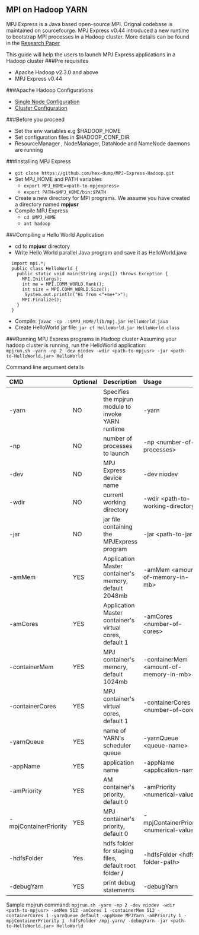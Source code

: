 ## MPI on Hadoop YARN
MPJ Express is a Java based open-source MPI. Orignal codebase is maintained on sourcefourge. 
MPJ Express v0.44 introduced a new runtime to bootstrap MPI processes in a Hadoop cluster. More details can 
be found in the [Research Paper](http://www.sciencedirect.com/science/article/pii/S1877050915011874)

This guide will help the users to launch MPJ Express applications in a Hadoop cluster
###Pre requisites 
- Apache Hadoop v2.3.0 and above
- MPJ Express v0.44

###Apache Hadoop Configurations
- [Single Node Configuration](http://hadoop.apache.org/docs/stable/hadoop-project-dist/hadoop-common/SingleCluster.html)
- [Cluster Configuration](http://hadoop.apache.org/docs/stable/hadoop-project-dist/hadoop-common/ClusterSetup.html)

###Before you proceed
- Set the env variables e.g $HADOOP_HOME
- Set configuration files in $HADOOP_CONF_DIR 
- ResourceManager , NodeManager, DataNode and NameNode daemons are running

###Installing MPJ Express
- ```git clone https://github.com/hex-dump/MPJ-Express-Hadoop.git```
- Set MPJ_HOME and PATH variables
  * ```export MPJ_HOME=<path-to-mpjexpress>```
  * ```export PATH=$MPJ_HOME/bin:$PATH```
- Create a new directory for MPI programs. We assume you have created a directory named **mpjusr**
- Compile MPJ Express
  * ```cd $MPJ_HOME```
  * ```ant hadoop```

###Compiling a Hello World Application
- cd to **mpjusr** directory
- Write Hello World parallel Java program and save it as HelloWorld.java  
```
  import mpi.*;
  public class HelloWorld {
    public static void main(String args[]) throws Exception {
      MPI.Init(args);
      int me = MPI.COMM_WORLD.Rank();
      int size = MPI.COMM_WORLD.Size();
       System.out.println("Hi from <"+me+">"); 
      MPI.Finalize();
    }
  }
```
- Compile: ```javac -cp .:$MPJ_HOME/lib/mpj.jar HelloWorld.java```
- Create HelloWorld jar file: ```jar cf HelloWorld.jar HelloWorld.class```

###Running MPJ Express programs in Hadoop cluster
Assuming your hadoop cluster is running, run the HelloWorld application:  
```mpjrun.sh -yarn -np 2 -dev niodev -wdir <path-to-mpjusr> -jar <path-to-HelloWorld.jar> HelloWorld```  

Command line argument details  

| CMD           | Optional  |  Description |  Usage  |
|:------------- | :-----| :------------|:--------------|
| -yarn | NO | Specifies the mpjrun module to invoke YARN runtime |-yarn|
| -np   |   NO | number of processes to launch | -np \<number-of-processes\>|
| -dev      |    NO  |MPJ Express device name|-dev niodev|
|-wdir| NO |current working directory|-wdir \<path-to-working-directory\>|
|-jar| NO | jar file containing the MPJExpress program|-jar \<path-to-jar\>|
|-amMem| YES|Application Master container's memory, default 2048mb| -amMem \<amount-of-memory-in-mb\>|
|-amCores| YES|Application Master container's virtual cores, default 1| -amCores \<number-of-cores\> |
| -containerMem| YES|MPJ container's memory, default 1024mb| -containerMem \<amount-of-memory-in-mb\> |
| -containerCores| YES|  MPJ container's virtual cores, default 1| -containerCores \<number-of-core\>|
| -yarnQueue |YES| name of YARN's scheduler queue|-yarnQueue \<queue-name\>
| -appName|YES|application name|-appName \<application-name\>|
| -amPriority|YES|AM container's priority, default 0|-amPriority \<numerical-value\>|
| -mpjContainerPriority|YES|MPJ container's priority, default 0| -mpjContainerPriority \<numerical-value\>|
| -hdfsFolder|Yes|hdfs folder for staging files, default root folder **/**| -hdfsFolder \<hdfs-folder-path\>|
| -debugYarn| YES| print debug statements| -debugYarn|

Sample mpjrun command:
```mpjrun.sh -yarn -np 2 -dev niodev -wdir <path-to-mpjusr> -amMem 512 -amCores 1 -containerMem 512 -containerCores 1 -yarnQueue default -appName MPJYarn -amPriority 1 -mpjContainerPriority 1 -hdfsFolder /mpj-yarn/ -debugYarn -jar <path-to-HelloWorld.jar> HelloWorld```
